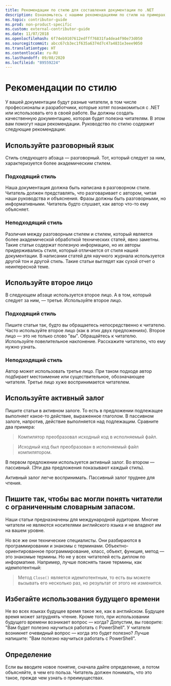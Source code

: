 ```yaml
---
title: Рекомендации по стилю для составления документации по .NET
description: Ознакомьтесь с нашими рекомендациями по стилю на примерах.
ms.topic: contributor-guide
ms.prod: non-product-specific
ms.custom: external-contributor-guide
ms.date: 11/07/2018
ms.openlocfilehash: 6f74eb9107612edfff76831fa4dea4f90e73d050
ms.sourcegitcommit: abcc67cb3ec1f635a6374d7c47a4831e3eee9050
ms.translationtype: HT
ms.contentlocale: ru-RU
ms.lasthandoff: 09/08/2020
ms.locfileid: "89559224"
---
```

# <a name="voice-and-tone-guidelines"></a>Рекомендации по стилю

У вашей документации будут разные читатели, в том числе профессионалы и разработчики, которые хотят познакомиться с .NET или использовать его в своей работе. Вы должны создать качественную документацию, которая будет полезна читателям. В этом вам помогут наши рекомендации. Руководство по стилю содержит следующие рекомендации:

## <a name="use-a-conversational-tone"></a>Используйте разговорный язык

Стиль следующего абзаца — разговорный. Тот, который следует за ним, характеризуется более академическим стилем.

### <a name="appropriate-style"></a>Подходящий стиль

Наша документация должна быть написана в разговорном стиле. Читатель должен представлять, что разговаривает с автором, читая наши руководства и объяснения. Фразы должны быть разговорными, но информативными. Читатель будто слушает, как автор что-то ему объясняет.

### <a name="inappropriate-style"></a>Неподходящий стиль

Различия между разговорным стилем и стилем, который является более академической обработкой технических статей, явно заметны. Такие статьи содержат полезную информацию, но их авторы придерживались стиля, который отличается от стиля нашей документации. В написании статей для научного журнала используется другой тон и другой стиль. Такие статьи выглядят как сухой отчет о неинтересной теме.  

## <a name="write-in-second-person"></a>Используйте второе лицо

В следующем абзаце используется второе лицо. А в том, который следует за ним, — третье. Используйте второе лицо.

### <a name="appropriate-style"></a>Подходящий стиль

Пишите статьи так, будто вы обращаетесь непосредственно к читателю. Часто используйте второе лицо (как в этих двух предложениях). Второе лицо — это не только слово "вы". Обращайтесь к читателю. Используйте повелительное наклонение. Расскажите читателю, что ему нужно узнать.

### <a name="inappropriate-style"></a>Неподходящий стиль

Автор может использовать третье лицо. При таком подходе автор подбирает местоимение или существительное, обозначающее читателя. Третье лицо хуже воспринимается читателем.

## <a name="use-active-voice"></a>Используйте активный залог

Пишите статьи в активном залоге. То есть в предложении подлежащее выполняет какое-то действие, выраженное глаголом. В пассивном залоге, напротив, действие выполняется над подлежащим. Сравните два примера:

>Компилятор преобразовал исходный код в исполняемый файл.

>Исходный код был преобразован в исполняемый файл компилятором.

В первом предложении используется активный залог. Во втором — пассивный. (Эти два предложения показывают каждый стиль).

Активный залог легче воспринимать. Пассивный залог труднее для чтения.

## <a name="write-for-readers-who-may-have-a-limited-vocabulary"></a>Пишите так, чтобы вас могли понять читатели с ограниченным словарным запасом.

Наши статьи предназначены для международной аудитории. Многие читатели не являются носителями английского языка и не владеют им на вашем уровне.

Но все же они технические специалисты. Они разбираются в программировании и знакомы с терминами. Объектно-ориентированное программирование, класс, объект, функция, метод — это знакомые термины. Но не у всех читателей есть диплом по информатике. Например, лучше пояснять такие термины, как идемпотентный:

> Метод `Close()` является идемпотентным, то есть вы можете вызывать его несколько раз, но результат от этого не изменится.

## <a name="avoid-future-tense"></a>Избегайте использования будущего времени

Не во всех языках будущее время такое же, как в английском. Будущее время может затруднять чтение. Кроме того, при использовании будущего времени возникает вопрос — когда? Допустим, вы говорите: "Вам будет полезно научиться работать с PowerShell". У читателя возникнет очевидный вопрос — когда это будет полезно? Лучше напишите: "Вам полезно научиться работать с PowerShell".

## <a name="what-is-it---so-what"></a>Определение

Если вы вводите новое понятие, сначала дайте определение, а потом объясняйте, в чем его польза. Читатель должен понимать, что это такое, прежде чем узнать о преимуществах.
